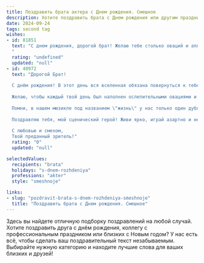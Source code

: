 ```yaml
---
title: Поздравить брата актера c Днем рождения. Смешное
description: Хотите поздравить брата c Днем рождения или другим праздником? Наш ИИ создаст незабываемое поздравление, а вы обязательно выделитесь среди других.  
date: 2024-09-24
tags: second tag
wishes:
- id: 81851
  text: "С днем рождения, дорогой брат! Желаю тебе столько оваций и аплодисментов, сколько ты сам раздаешь в театре, а гонораров – больше, чем у всех звезд Голливуда! Пусть твоя жизнь будет полна ярких ролей, а сцена никогда не станет для тебя пустоватой!
  "
  rating: "undefined"
  updated: "null"
- id: 40972
  text: "Дорогой Брат!
  
  С днём рождения! В этот день вся вселенная обязана повернуться к тебе лицом — потому что ты, мастер перевоплощений, по-прежнему остаёшься главной звездой нашей жизни!
  
  Желаю, чтобы каждый твой день был наполнен ослепительными овациями и самыми искренними аплодисментами. Пусть твои ролики будут не только на экране, но и в жизни — чтобы каждое утро ты вставал с настроением \"Я — звезда!\", а не \"Я — кто забыл выключить будильник?\".
  
  Помни, в нашем мюзикле под названием \"жизнь\" у нас только один дубль, так что не экономь на эмоциях! Пусть режиссёр судьбы каждый раз ставит тебе самые крутые сцены, а соперники — подходят с широкой улыбкой и подмигиванием!
  
  Поздравляю тебя, мой сценический герой! Живи ярко, играй азартно и не забывай, что лучший сценарий – это написанный тобой!
  
  С любовью и смехом,
  Твой преданный зритель!"
  rating: "0"
  updated: "null"

selectedValues:
  recipients: "brata"
  holidays: "s-dnem-rozhdeniya"
  professions: "akter"
  style: "smeshnoje"

links:
- slug: "pozdravit-brata-s-dnem-rozhdeniya-smeshnoje"
  title: "Поздравить брата c Днем рождения. Смешное"
---
```


Здесь вы найдете отличную подборку поздравлений на любой случай. 
Хотите поздравить друга с днём рождения, коллегу с профессиональным праздником или близких с Новым годом? У нас есть всё, чтобы сделать ваш поздравительный текст незабываемым. Выбирайте нужную категорию и находите лучшие слова для ваших близких и друзей!
